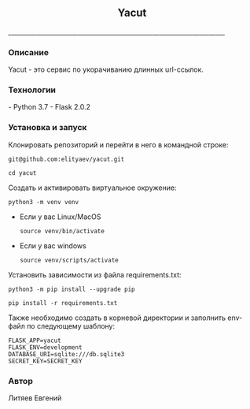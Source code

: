 <h2 align="center">Yacut</h2>
_____________________________________________________________________
<h3 >Описание</h3>
Yacut - это сервис по укорачиванию длинных url-ссылок.

<h3 >Технологии</h3>
- Python 3.7
- Flask 2.0.2

<h3 >Установка и запуск</h3>
Клонировать репозиторий и перейти в него в командной строке:

```
git@github.com:elityaev/yacut.git
```

```
cd yacut
```

Cоздать и активировать виртуальное окружение:

```
python3 -m venv venv
```

* Если у вас Linux/MacOS

    ```
    source venv/bin/activate
    ```

* Если у вас windows

    ```
    source venv/scripts/activate
    ```

Установить зависимости из файла requirements.txt:

```
python3 -m pip install --upgrade pip
```

```
pip install -r requirements.txt
```
Также необходимо создать в корневой директории и заполнить env-файл 
по следующему шаблону:

```
FLASK_APP=yacut
FLASK_ENV=development
DATABASE_URI=sqlite:///db.sqlite3
SECRET_KEY=SECRET_KEY
```

<h3 >Автор</h3>
Литяев Евгений
